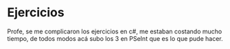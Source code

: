 # Ejercicios
Profe, se me complicaron los ejercicios en c#, me estaban costando mucho tiempo, de todos modos acá subo los 3 en PSeInt que es lo que pude hacer.
